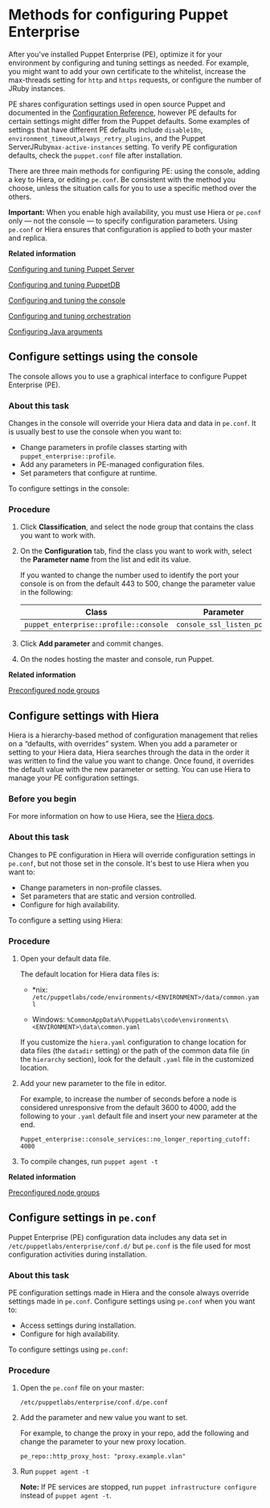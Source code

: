 # Methods for configuring Puppet Enterprise

After you've installed Puppet Enterprise \(PE\), optimize it for your environment by configuring and tuning settings as needed. For example, you might want to add your own certificate to the whitelist, increase the max-threads setting for `http` and `https` requests, or configure the number of JRuby instances.

PE shares configuration settings used in open source Puppet and documented in the [Configuration Reference](https://puppet.com/docs/puppet/latest/configuration.html), however PE defaults for certain settings might differ from the Puppet defaults. Some examples of settings that have different PE defaults include `disable18n`, `environment_timeout`,`always_retry_plugins`, and the Puppet ServerJRuby`max-active-instances` setting. To verify PE configuration defaults, check the `puppet.conf` file after installation.

There are three main methods for configuring PE: using the console, adding a key to Hiera, or editing `pe.conf`. Be consistent with the method you choose, unless the situation calls for you to use a specific method over the others.

**Important:** When you enable high availability, you must use Hiera or `pe.conf` only — not the console — to specify configuration parameters. Using `pe.conf` or Hiera ensures that configuration is applied to both your master and replica.

**Related information**  


[Configuring and tuning Puppet Server](config_puppetserver.md#)

[Configuring and tuning PuppetDB](config_puppetdb.md#)

[Configuring and tuning the console](config_console.md#)

[Configuring and tuning orchestration](config_orchestration.md#)

[Configuring Java arguments](config_java_args.md#)

## Configure settings using the console

The console allows you to use a graphical interface to configure Puppet Enterprise \(PE\).

### About this task

Changes in the console will override your Hiera data and data in `pe.conf`. It is usually best to use the console when you want to:

-   Change parameters in profile classes starting with `puppet_enterprise::profile`.
-   Add any parameters in PE-managed configuration files.
-   Set parameters that configure at runtime.

To configure settings in the console:

### Procedure

1.  Click **Classification**, and select the node group that contains the class you want to work with.

2.  On the **Configuration** tab, find the class you want to work with, select the **Parameter name** from the list and edit its value.

    If you wanted to change the number used to identify the port your console is on from the default 443 to 500, change the parameter value in the following:

    |Class|Parameter|Value|
    |-----|---------|-----|
    |`puppet_enterprise::profile::console`|`console_ssl_listen_port`|`[500]`|

3.  Click **Add parameter** and commit changes.

4.  On the nodes hosting the master and console, run Puppet.


**Related information**  


[Preconfigured node groups](preconfigured_node_groups.md#)

## Configure settings with Hiera

Hiera is a hierarchy-based method of configuration management that relies on a “defaults, with overrides” system. When you add a parameter or setting to your Hiera data, Hiera searches through the data in the order it was written to find the value you want to change. Once found, it overrides the default value with the new parameter or setting. You can use Hiera to manage your PE configuration settings.

### Before you begin

For more information on how to use Hiera, see the [Hiera docs](https://puppet.com/docs/puppet/6.5/hiera.html).

### About this task

Changes to PE configuration in Hiera will override configuration settings in `pe.conf`, but not those set in the console. It's best to use Hiera when you want to:

-   Change parameters in non-profile classes.
-   Set parameters that are static and version controlled.
-   Configure for high availability.

To configure a setting using Hiera:

### Procedure

1.  Open your default data file.

    The default location for Hiera data files is:

    -   \*nix: `/etc/puppetlabs/code/environments/<ENVIRONMENT>/data/common.yaml`

    -   Windows: `%CommonAppData%\PuppetLabs\code\environments\<ENVIRONMENT>\data\common.yaml`

    If you customize the `hiera.yaml` configuration to change location for data files \(the `datadir` setting\) or the path of the common data file \(in the `hierarchy` section\), look for the default `.yaml` file in the customized location.

2.  Add your new parameter to the file in editor.

    For example, to increase the number of seconds before a node is considered unresponsive from the default 3600 to 4000, add the following to your `.yaml` default file and insert your new parameter at the end.

    ```
    Puppet_enterprise::console_services::no_longer_reporting_cutoff: 4000
    ```

3.  To compile changes, run `puppet agent -t`


**Related information**  


[Preconfigured node groups](preconfigured_node_groups.md#)

## Configure settings in `pe.conf`

Puppet Enterprise \(PE\) configuration data includes any data set in `/etc/puppetlabs/enterprise/conf.d/` but `pe.conf` is the file used for most configuration activities during installation.

### About this task

PE configuration settings made in Hiera and the console always override settings made in `pe.conf`. Configure settings using `pe.conf` when you want to:

-   Access settings during installation.
-   Configure for high availability.

To configure settings using `pe.conf`:

### Procedure

1.  Open the `pe.conf` file on your master:

    ```
    /etc/puppetlabs/enterprise/conf.d/pe.conf
    ```

2.  Add the parameter and new value you want to set.

    For example, to change the proxy in your repo, add the following and change the parameter to your new proxy location.

    ```
    pe_repo::http_proxy_host: "proxy.example.vlan"
    ```

3.  Run `puppet agent -t`

    **Note:** If PE services are stopped, run `puppet infrastructure configure` instead of `puppet agent -t`.


